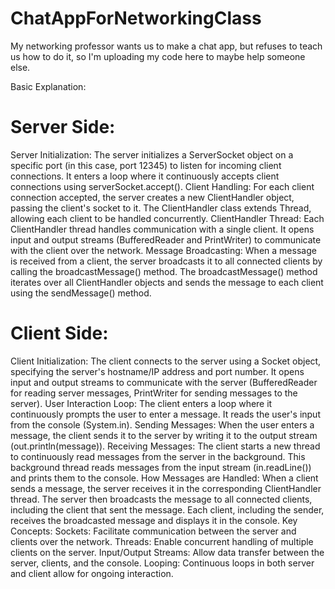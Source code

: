 # ChatAppForNetworkingClass
My networking professor wants us to make a chat app, but refuses to teach us how to do it, so I'm uploading my code here to maybe help someone else.

Basic Explanation:

  # Server Side:
Server Initialization:
The server initializes a ServerSocket object on a specific port (in this case, port 12345) to listen for incoming client connections.
It enters a loop where it continuously accepts client connections using serverSocket.accept().
Client Handling:
For each client connection accepted, the server creates a new ClientHandler object, passing the client's socket to it.
The ClientHandler class extends Thread, allowing each client to be handled concurrently.
ClientHandler Thread:
Each ClientHandler thread handles communication with a single client.
It opens input and output streams (BufferedReader and PrintWriter) to communicate with the client over the network.
Message Broadcasting:
When a message is received from a client, the server broadcasts it to all connected clients by calling the broadcastMessage() method.
The broadcastMessage() method iterates over all ClientHandler objects and sends the message to each client using the sendMessage() method.

  # Client Side:
Client Initialization:
The client connects to the server using a Socket object, specifying the server's hostname/IP address and port number.
It opens input and output streams to communicate with the server (BufferedReader for reading server messages, PrintWriter for sending messages to the server).
User Interaction Loop:
The client enters a loop where it continuously prompts the user to enter a message.
It reads the user's input from the console (System.in).
Sending Messages:
When the user enters a message, the client sends it to the server by writing it to the output stream (out.println(message)).
Receiving Messages:
The client starts a new thread to continuously read messages from the server in the background.
This background thread reads messages from the input stream (in.readLine()) and prints them to the console.
How Messages are Handled:
When a client sends a message, the server receives it in the corresponding ClientHandler thread.
The server then broadcasts the message to all connected clients, including the client that sent the message.
Each client, including the sender, receives the broadcasted message and displays it in the console.
Key Concepts:
Sockets: Facilitate communication between the server and clients over the network.
Threads: Enable concurrent handling of multiple clients on the server.
Input/Output Streams: Allow data transfer between the server, clients, and the console.
Looping: Continuous loops in both server and client allow for ongoing interaction.
